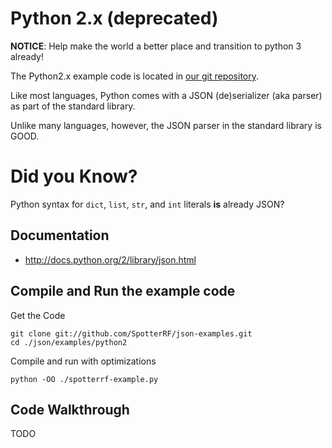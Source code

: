 # Python 2.x (deprecated)

**NOTICE**: Help make the world a better place and transition to python 3 already!

The Python2.x example code is located in [our git repository](https://github.com/SpotterRF/json-examples/tree/master/python2/).

Like most languages, Python comes with a JSON (de)serializer (aka parser)
as part of the standard library.

Unlike many languages, however, the JSON parser in the standard library is GOOD.

# Did you Know?

Python syntax for `dict`, `list`, `str`, and `int` literals **is** already JSON?

## Documentation

  * <http://docs.python.org/2/library/json.html>

## Compile and Run the example code

Get the Code

    git clone git://github.com/SpotterRF/json-examples.git
    cd ./json/examples/python2

Compile and run with optimizations

    python -OO ./spotterrf-example.py

## Code Walkthrough

TODO
